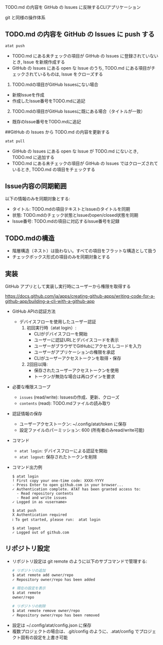 TODO.md の内容を GitHub の Issues に反映するCLIアプリケーション

git と同様の操作体系

## TODO.md の内容を GitHub の Issues に push する

```bash
atat push
```

- TODO.md にある未チェックの項目が GitHub の Issues に登録されていないとき, Issue を新規作成する
- GitHub の Issues にある open な Issue のうち, TODO.md にある項目がチェックされているものは, Issue をクローズする

1. TODO.mdの項目がGitHub Issuesにない場合

 - 新規Issueを作成
 - 作成したIssue番号をTODO.mdに追記

2. TODO.mdの項目がGitHub Issuesに既にある場合（タイトルが一致）

 - 既存のIssue番号をTODO.mdに追記

##GitHub の Issues から TODO.md の内容を更新する

```bash
atat pull
```

- GitHub の Issues にある open な Issue が TODO.md にないとき, TODO.md に追加する
- TODO.md にある未チェックの項目が GitHub の Issues ではクローズされているとき, TODO.md の項目をチェックする

## Issue内容の同期範囲

以下の情報のみを同期対象とする:
- タイトル: TODO.mdの項目テキストとIssueのタイトルを同期
- 状態: TODO.mdのチェック状態とIssueのopen/closed状態を同期
- Issue番号: TODO.mdの項目に対応するIssue番号を記録

## TODO.mdの構造

- 階層構造（ネスト）は扱わない。すべての項目をフラットな構造として扱う
- チェックボックス形式の項目のみを同期対象とする

## 実装

GitHub アプリとして実装し実行時にユーザーから権限を取得する

https://docs.github.com/ja/apps/creating-github-apps/writing-code-for-a-github-app/building-a-cli-with-a-github-app

- GitHub APIの認証方法
  - デバイスフローを使用したユーザー認証
    1. 初回実行時（atat login）:
       - CLIがデバイスフローを開始
       - ユーザーに認証URLとデバイスコードを表示
       - ユーザーがブラウザでGitHubにアクセスしコードを入力
       - ユーザーがアプリケーションの権限を承認
       - CLIがユーザーアクセストークンを取得・保存
    2. 2回目以降:
       - 保存されたユーザーアクセストークンを使用
       - トークンが無効な場合は再ログインを要求
- 必要な権限スコープ
  - `issues` (read/write): Issuesの作成、更新、クローズ
  - `contents` (read): TODO.mdファイルの読み取り
- 認証情報の保存
  - ユーザーアクセストークン: ~/.config/atat/token に保存
  - 設定ファイルのパーミッション: 600 (所有者のみread/write可能)
- コマンド
  - `atat login`: デバイスフローによる認証を開始
  - `atat logout`: 保存されたトークンを削除
- コマンド出力例
  ```
  $ atat login
  ! First copy your one-time code: XXXX-YYYY
  - Press Enter to open github.com in your browser... 
  ✓ Authentication complete. ATAT has been granted access to:
    - Read repository contents
    - Read and write issues
  ✓ Logged in as <username>
  ```

  ```
  $ atat push
  X Authentication required
  ℹ To get started, please run:  atat login
  ```

  ```
  $ atat logout
  ✓ Logged out of github.com
  ```

## リポジトリ設定
- リポジトリ設定は git remote のように以下のサブコマンドで管理する:
  ```bash
  # リポジトリの追加
  $ atat remote add owner/repo
  ✓ Repository owner/repo has been added

  # 現在の設定を表示
  $ atat remote
  owner/repo

  # リポジトリの削除
  $ atat remote remove owner/repo
  ✓ Repository owner/repo has been removed
  ```
- 設定は ~/.config/atat/config.json に保存
- 複数プロジェクトの場合は、.git/config のように、.atat/config でプロジェクト固有の設定を上書き可能

